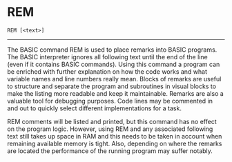 # REM

```
REM [<text>]
```

---

The BASIC command REM is used to place remarks into BASIC programs. The BASIC interpreter ignores all following text until the end of the line (even if it contains BASIC commands). Using this command a program can be enriched with further explanation on how the code works and what variable names and line numbers really mean. Blocks of remarks are useful to structure and separate the program and subroutines in visual blocks to make the listing more readable and keep it maintainable. Remarks are also a valuable tool for debugging purposes. Code lines may be commented in and out to quickly select different implementations for a task.

REM comments will be listed and printed, but this command has no effect on the program logic. However, using REM and any associated following text still takes up space in RAM and this needs to be taken in account when remaining available memory is tight. Also, depending on where the remarks are located the performance of the running program may suffer notably.
